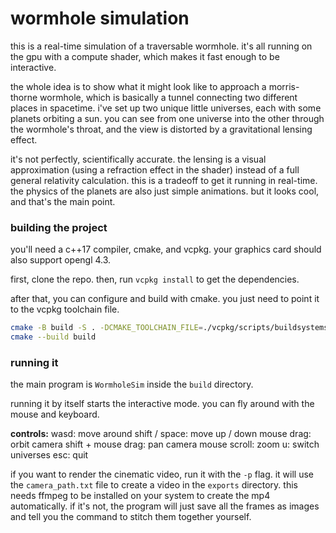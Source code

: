 # wormhole simulation

this is a real-time simulation of a traversable wormhole. it's all running on the gpu with a compute shader, which makes it fast enough to be interactive.

the whole idea is to show what it might look like to approach a morris-thorne wormhole, which is basically a tunnel connecting two different places in spacetime. i've set up two unique little universes, each with some planets orbiting a sun. you can see from one universe into the other through the wormhole's throat, and the view is distorted by a gravitational lensing effect.

it's not perfectly, scientifically accurate. the lensing is a visual approximation (using a refraction effect in the shader) instead of a full general relativity calculation. this is a tradeoff to get it running in real-time. the physics of the planets are also just simple animations. but it looks cool, and that's the main point.

### building the project

you'll need a c++17 compiler, cmake, and vcpkg. your graphics card should also support opengl 4.3.

first, clone the repo. then, run `vcpkg install` to get the dependencies.

after that, you can configure and build with cmake. you just need to point it to the vcpkg toolchain file.

```bash
cmake -B build -S . -DCMAKE_TOOLCHAIN_FILE=./vcpkg/scripts/buildsystems/vcpkg.cmake
cmake --build build
```

### running it

the main program is `WormholeSim` inside the `build` directory.

running it by itself starts the interactive mode. you can fly around with the mouse and keyboard.

**controls:**
wasd: move around
shift / space: move up / down
mouse drag: orbit camera
shift + mouse drag: pan camera
mouse scroll: zoom
u: switch universes
esc: quit

if you want to render the cinematic video, run it with the `-p` flag. it will use the `camera_path.txt` file to create a video in the `exports` directory. this needs ffmpeg to be installed on your system to create the mp4 automatically. if it's not, the program will just save all the frames as images and tell you the command to stitch them together yourself.

